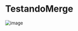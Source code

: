 # TestandoMerge
![image](https://user-images.githubusercontent.com/93946564/142736671-cc2b88d9-d4e7-4197-8446-53ada01d9632.png)
